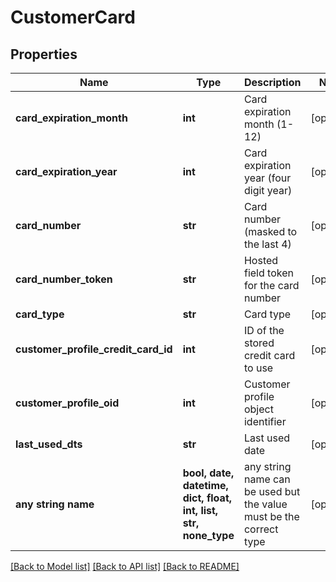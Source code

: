 # CustomerCard


## Properties
Name | Type | Description | Notes
------------ | ------------- | ------------- | -------------
**card_expiration_month** | **int** | Card expiration month (1-12) | [optional] 
**card_expiration_year** | **int** | Card expiration year (four digit year) | [optional] 
**card_number** | **str** | Card number (masked to the last 4) | [optional] 
**card_number_token** | **str** | Hosted field token for the card number | [optional] 
**card_type** | **str** | Card type | [optional] 
**customer_profile_credit_card_id** | **int** | ID of the stored credit card to use | [optional] 
**customer_profile_oid** | **int** | Customer profile object identifier | [optional] 
**last_used_dts** | **str** | Last used date | [optional] 
**any string name** | **bool, date, datetime, dict, float, int, list, str, none_type** | any string name can be used but the value must be the correct type | [optional]

[[Back to Model list]](../README.md#documentation-for-models) [[Back to API list]](../README.md#documentation-for-api-endpoints) [[Back to README]](../README.md)



